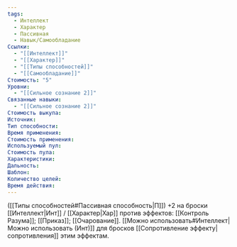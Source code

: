```yaml
---
tags:
  - Интеллект
  - Характер
  - Пассивная
  - Навык/Самообладание
Ссылки:
  - "[[Интеллект]]"
  - "[[Характер]]"
  - "[[Типы способностей]]"
  - "[[Самообладание]]"
Стоимость: "5"
Уровни:
  - "[[Сильное сознание 2]]"
Связанные навыки:
  - "[[Сильное сознание 2]]"
Стоимость выкупа:
Источник:
Тип способности:
Время применения:
Стоимость применения:
Используемый пул:
Стоимость пула:
Характеристики:
Дальность:
Шаблон:
Количество целей:
Время действия:
---
```

([[Типы способностей#Пассивная способность|П]]) +2 на броски [[Интеллект|Инт]] / [[Характер|Хар]]  против эффектов: [[Контроль Разума]]; [[Приказ]]; [[Очарование]]. [[Можно использовать#Интеллект|Можно использовать (Инт)]] для бросков [[Сопротивление эффекту|сопротивления]] этим эффектам. 